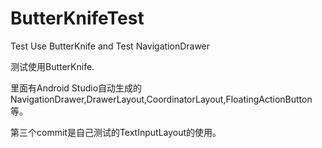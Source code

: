 # ButterKnifeTest
Test Use ButterKnife and Test NavigationDrawer

测试使用ButterKnife.

里面有Android Studio自动生成的NavigationDrawer,DrawerLayout,CoordinatorLayout,FloatingActionButton等。

第三个commit是自己测试的TextInputLayout的使用。
